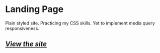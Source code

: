# Landing Page

Plain styled site. Practicing my CSS skills. Yet to implement media query responsiveness. 

## _[View the site](https://sarycodes.github.io/Landing-Page/)_

